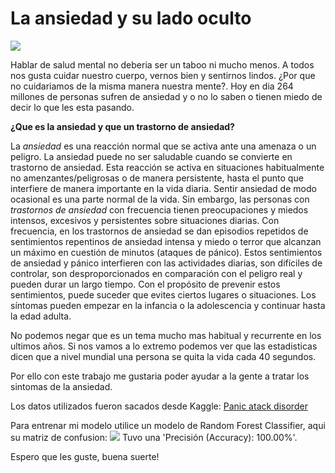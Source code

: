 # La ansiedad y su lado oculto

<image src="/src/app/imagenes/ansiedad.jpeg">

Hablar de salud mental no deberia ser un taboo ni mucho menos. A todos nos gusta cuidar nuestro cuerpo, vernos bien y sentirnos lindos. ¿Por que no cuidariamos de la misma manera nuestra mente?.
Hoy en dia 264 millones de personas sufren de ansiedad y o no lo saben o tienen miedo de decir lo que les esta pasando.

**¿Que es la ansiedad y que un trastorno de ansiedad?**

La *ansiedad* es una reacción normal que se activa ante una amenaza o un peligro. La ansiedad puede no ser saludable cuando se convierte en trastorno de ansiedad. Esta reacción se activa en situaciones habitualmente no amenzantes/peligrosas o de manera persistente, hasta el punto que interfiere de manera importante en la vida diaria. 
Sentir ansiedad de modo ocasional es una parte normal de la vida. Sin embargo, las personas con *trastornos de ansiedad* con frecuencia tienen preocupaciones y miedos intensos, excesivos y persistentes sobre situaciones diarias. Con frecuencia, en los trastornos de ansiedad se dan episodios repetidos de sentimientos repentinos de ansiedad intensa y miedo o terror que alcanzan un máximo en cuestión de minutos (ataques de pánico).
Estos sentimientos de ansiedad y pánico interfieren con las actividades diarias, son difíciles de controlar, son desproporcionados en comparación con el peligro real y pueden durar un largo tiempo. Con el propósito de prevenir estos sentimientos, puede suceder que evites ciertos lugares o situaciones. Los síntomas pueden empezar en la infancia o la adolescencia y continuar hasta la edad adulta.

No podemos negar que es un tema mucho mas habitual y recurrente en los ultimos años. Si nos vamos a lo extremo podemos ver que las estadisticas dicen que a nivel mundial una persona se quita la vida cada 40 segundos. 

Por ello con este trabajo me gustaria poder ayudar a la gente a tratar los sintomas de la ansiedad.

Los datos utilizados fueron sacados desde Kaggle: [Panic atack disorder](https://www.kaggle.com/datasets/muhammadshahidazeem/panic-disorder-detection-dataset)

Para entrenar mi modelo utilice un modelo de Random Forest Classifier, aqui su matriz de confusion:
<image src="/src/app/imagenes/mdc.jpg">
Tuvo una 'Precisión (Accuracy): 100.00%'.

Espero que les guste, buena suerte!

